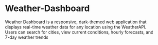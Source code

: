 # Weather-Dashboard
Weather Dashboard is a responsive, dark-themed web application that displays real-time weather data for any location using the WeatherAPI. Users can search for cities, view current conditions, hourly forecasts, and 7-day weather trends
